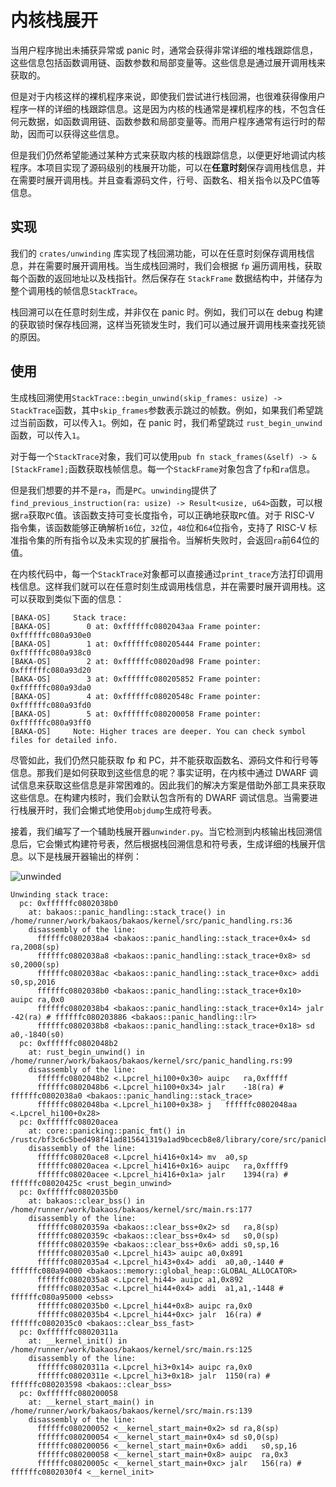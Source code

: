 # 内核栈展开

当用户程序抛出未捕获异常或 panic 时，通常会获得非常详细的堆栈跟踪信息，这些信息包括函数调用链、函数参数和局部变量等。这些信息是通过展开调用栈来获取的。

但是对于内核这样的裸机程序来说，即使我们尝试进行栈回溯，也很难获得像用户程序一样的详细的栈跟踪信息。这是因为内核的栈通常是裸机程序的栈，不包含任何元数据，如函数调用链、函数参数和局部变量等。而用户程序通常有运行时的帮助，因而可以获得这些信息。

但是我们仍然希望能通过某种方式来获取内核的栈跟踪信息，以便更好地调试内核程序。本项目实现了源码级别的栈展开功能，可以在**任意时刻**保存调用栈信息，并在需要时展开调用栈。并且查看源码文件，行号、函数名、相关指令以及PC值等信息。

## 实现

我们的 `crates/unwinding` 库实现了栈回溯功能，可以在任意时刻保存调用栈信息，并在需要时展开调用栈。当生成栈回溯时，我们会根据 `fp` 遍历调用栈，获取每个函数的返回地址以及栈指针。然后保存在 `StackFrame` 数据结构中，并储存为整个调用栈的帧信息`StackTrace`。

栈回溯可以在任意时刻生成，并非仅在 panic 时。例如，我们可以在 debug 构建的获取锁时保存栈回溯，这样当死锁发生时，我们可以通过展开调用栈来查找死锁的原因。

## 使用

生成栈回溯使用`StackTrace::begin_unwind(skip_frames: usize) -> StackTrace`函数，其中`skip_frames`参数表示跳过的帧数。例如，如果我们希望跳过当前函数，可以传入`1`。例如，在 panic 时，我们希望跳过 `rust_begin_unwind` 函数，可以传入`1`。

对于每一个`StackTrace`对象，我们可以使用`pub fn stack_frames(&self) -> &[StackFrame];`函数获取栈帧信息。每一个`StackFrame`对象包含了`fp`和`ra`信息。

但是我们想要的并不是`ra`，而是`PC`。`unwinding`提供了`find_previous_instruction(ra: usize) -> Result<usize, u64>`函数，可以根据`ra`获取`PC`值。该函数支持可变长度指令，可以正确地获取`PC`值。对于 RISC-V 指令集，该函数能够正确解析`16`位，`32`位，`48`位和`64`位指令，支持了 RISC-V 标准指令集的所有指令以及未实现的扩展指令。当解析失败时，会返回`ra`前64位的值。

在内核代码中，每一个`StackTrace`对象都可以直接通过`print_trace`方法打印调用栈信息。这样我们就可以在任意时刻生成调用栈信息，并在需要时展开调用栈。这可以获取到类似下面的信息：

```text
[BAKA-OS]     Stack trace:
[BAKA-OS]        0 at: 0xffffffc0802043aa Frame pointer: 0xffffffc080a930e0
[BAKA-OS]        1 at: 0xffffffc080205444 Frame pointer: 0xffffffc080a938c0
[BAKA-OS]        2 at: 0xffffffc08020ad98 Frame pointer: 0xffffffc080a93d20
[BAKA-OS]        3 at: 0xffffffc080205852 Frame pointer: 0xffffffc080a93da0
[BAKA-OS]        4 at: 0xffffffc08020548c Frame pointer: 0xffffffc080a93fd0
[BAKA-OS]        5 at: 0xffffffc080200058 Frame pointer: 0xffffffc080a93ff0
[BAKA-OS]     Note: Higher traces are deeper. You can check symbol files for detailed info.
```

尽管如此，我们仍然只能获取 fp 和 PC，并不能获取函数名、源码文件和行号等信息。那我们是如何获取到这些信息的呢？事实证明，在内核中通过 DWARF 调试信息来获取这些信息是非常困难的。因此我们的解决方案是借助外部工具来获取这些信息。在构建内核时，我们会默认包含所有的 DWARF 调试信息。当需要进行栈展开时，我们会懒式地使用`objdump`生成符号表。

接着，我们编写了一个辅助栈展开器`unwinder.py`。当它检测到内核输出栈回溯信息后，它会懒式构建符号表，然后根据栈回溯信息和符号表，生成详细的栈展开信息。以下是栈展开器输出的样例：

![unwinded](https://github.com/user-attachments/assets/2def908d-2a22-4202-8f8b-7e953cbc9b9e)

```text
Unwinding stack trace:
  pc: 0xffffffc0802038b0
    at: bakaos::panic_handling::stack_trace() in /home/runner/work/bakaos/bakaos/kernel/src/panic_handling.rs:36
    disassembly of the line:
      ffffffc0802038a4 <bakaos::panic_handling::stack_trace+0x4> sd	ra,2008(sp)
      ffffffc0802038a8 <bakaos::panic_handling::stack_trace+0x8> sd	s0,2000(sp)
      ffffffc0802038ac <bakaos::panic_handling::stack_trace+0xc> addi	s0,sp,2016
      ffffffc0802038b0 <bakaos::panic_handling::stack_trace+0x10> auipc	ra,0x0
      ffffffc0802038b4 <bakaos::panic_handling::stack_trace+0x14> jalr	-42(ra) # ffffffc080203886 <bakaos::panic_handling::lr>
      ffffffc0802038b8 <bakaos::panic_handling::stack_trace+0x18> sd	a0,-1840(s0)
  pc: 0xffffffc0802048b2
    at: rust_begin_unwind() in /home/runner/work/bakaos/bakaos/kernel/src/panic_handling.rs:99
    disassembly of the line:
      ffffffc0802048b2 <.Lpcrel_hi100+0x30> auipc	ra,0xfffff
      ffffffc0802048b6 <.Lpcrel_hi100+0x34> jalr	-18(ra) # ffffffc0802038a0 <bakaos::panic_handling::stack_trace>
      ffffffc0802048ba <.Lpcrel_hi100+0x38> j	ffffffc0802048aa <.Lpcrel_hi100+0x28>
  pc: 0xffffffc08020acea
    at: core::panicking::panic_fmt() in /rustc/bf3c6c5bed498f41ad815641319a1ad9bcecb8e8/library/core/src/panicking.rs:72
    disassembly of the line:
      ffffffc08020ace8 <.Lpcrel_hi416+0x14> mv	a0,sp
      ffffffc08020acea <.Lpcrel_hi416+0x16> auipc	ra,0xffff9
      ffffffc08020acee <.Lpcrel_hi416+0x1a> jalr	1394(ra) # ffffffc08020425c <rust_begin_unwind>
  pc: 0xffffffc0802035b0
    at: bakaos::clear_bss() in /home/runner/work/bakaos/bakaos/kernel/src/main.rs:177
    disassembly of the line:
      ffffffc08020359a <bakaos::clear_bss+0x2> sd	ra,8(sp)
      ffffffc08020359c <bakaos::clear_bss+0x4> sd	s0,0(sp)
      ffffffc08020359e <bakaos::clear_bss+0x6> addi	s0,sp,16
      ffffffc0802035a0 <.Lpcrel_hi43> auipc	a0,0x891
      ffffffc0802035a4 <.Lpcrel_hi43+0x4> addi	a0,a0,-1440 # ffffffc080a94000 <bakaos::memory::global_heap::GLOBAL_ALLOCATOR>
      ffffffc0802035a8 <.Lpcrel_hi44> auipc	a1,0x892
      ffffffc0802035ac <.Lpcrel_hi44+0x4> addi	a1,a1,-1448 # ffffffc080a95000 <ebss>
      ffffffc0802035b0 <.Lpcrel_hi44+0x8> auipc	ra,0x0
      ffffffc0802035b4 <.Lpcrel_hi44+0xc> jalr	16(ra) # ffffffc0802035c0 <bakaos::clear_bss_fast>
  pc: 0xffffffc08020311a
    at: __kernel_init() in /home/runner/work/bakaos/bakaos/kernel/src/main.rs:125
    disassembly of the line:
      ffffffc08020311a <.Lpcrel_hi3+0x14> auipc	ra,0x0
      ffffffc08020311e <.Lpcrel_hi3+0x18> jalr	1150(ra) # ffffffc080203598 <bakaos::clear_bss>
  pc: 0xffffffc080200058
    at: __kernel_start_main() in /home/runner/work/bakaos/bakaos/kernel/src/main.rs:139
    disassembly of the line:
      ffffffc080200052 <__kernel_start_main+0x2> sd	ra,8(sp)
      ffffffc080200054 <__kernel_start_main+0x4> sd	s0,0(sp)
      ffffffc080200056 <__kernel_start_main+0x6> addi	s0,sp,16
      ffffffc080200058 <__kernel_start_main+0x8> auipc	ra,0x3
      ffffffc08020005c <__kernel_start_main+0xc> jalr	156(ra) # ffffffc0802030f4 <__kernel_init>
```
